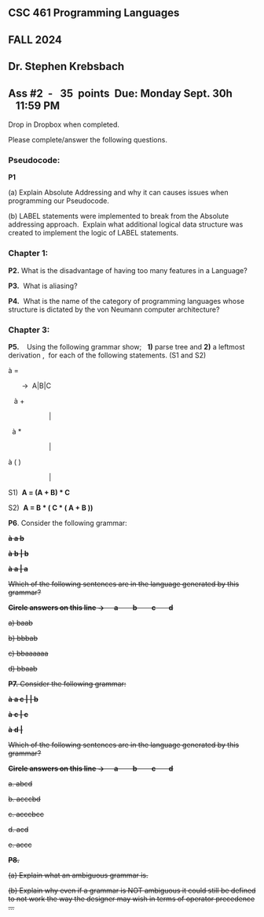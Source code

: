 ## CSC 461 Programming Languages

## FALL 2024

## Dr. Stephen Krebsbach

## **Ass #2  -   35  points  Due: Monday Sept. 30**h    **11:59 PM**

Drop in Dropbox when completed.

Please complete/answer the following questions.

### **Pseudocode:**

**P1**

(a) Explain Absolute Addressing and why it can causes issues when programming our Pseudocode.

(b) LABEL statements were implemented to break from the Absolute addressing approach.  Explain what additional logical data structure was created to implement the logic of LABEL statements.

### **Chapter 1:**

**P2.** What is the disadvantage of having too many features in a Language?

**P3.**  What is aliasing?

**P4.**  What is the name of the category of programming languages whose structure is dictated by the von Neumann computer architecture?

### **Chapter 3**:

**P5.**    Using the following grammar show;   **1)** parse tree and **2)** a leftmost derivation ,  for each of the following statements. (S1 and S2)

<assign> à <id> = <expr>

       <id> ->  A|B|C

   <expr> à <expr> + <term>

                     | <term>

  <term> à <term> * <factor>

                     | <factor>

<factor> à ( <expr> )

                     | <id>

S1)  **A = (A + B) * C**

S2)  **A = B * ( C * ( A + B ))**

  

**P6**. Consider the following grammar:

**<S>** **à** **<X> a <Y> b**

**<X>** **à** **<X> b | b**

**<Y>** **à** **a <Y> | a**

Which of the following sentences **<S>** are in the language generated by this grammar?

**Circle answers on this line ->      a         b         c        d**

a) baab

b) bbbab

c) bbaaaaaa

d) bbaab

**P7.** Consider the following grammar:

**<S>** **à** **a <S> c <Y> | <X> | b**

**<X>** **à** **c <Y> | c**

**<Y>** **à** **d | <X>**

Which of the following sentences **<S>** are in the language generated by this grammar?

**Circle answers on this line ->      a         b         c        d**

a. abcd

b. acccbd

c. acccbcc

d. acd

e. accc

**P8.**

(a) Explain what an ambiguous grammar is.

(b) Explain why even if a grammar is NOT ambiguous it could still be defined to not work the way the designer may wish in terms of operator precedence …